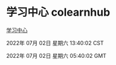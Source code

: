 # 学习中心 colearnhub
[学习中心](http://219.139.198.62:56308/colearnhub/)

2022年 07月 02日 星期六 13:40:02 CST

2022年 07月 02日 星期六 05:40:02 GMT
